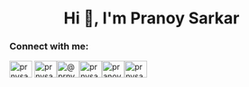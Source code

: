 <h1 align="center">Hi 👋, I'm Pranoy Sarkar</h1><h3 align="left">Connect with me:</h3>
<p align="left">

<a href="https://twitter.com/prnysarkar" target="blank"><img align="center" src="https://cdn.jsdelivr.net/npm/simple-icons@3.0.1/icons/twitter.svg" alt="prnysarkar" height="30" width="40" /></a>
<a href="https://linkedin.com/in/prnysarkar" target="blank"><img align="center" src="https://cdn.jsdelivr.net/npm/simple-icons@3.0.1/icons/linkedin.svg" alt="prnysarkar" height="30" width="40" /></a><a href="https://medium.com/@prnysarkar" target="blank"><img align="center" src="https://cdn.jsdelivr.net/npm/simple-icons@3.0.1/icons/medium.svg" alt="@prnysarkar" height="30" width="40" /></a><a href="https://codepen.io/prnysarkar" target="blank"><img align="center" src="https://cdn.jsdelivr.net/npm/simple-icons@3.0.1/icons/codepen.svg" alt="prnysarkar" height="30" width="40" /></a><a href="https://stackoverflow.com/users/6738841/pranoy-sarkar" target="blank"><img align="center" src="https://cdn.jsdelivr.net/npm/simple-icons@3.0.1/icons/stackoverflow.svg" alt="pranoy-sarkar" height="30" width="40" /></a><a href="https://instagram.com/prnysarkar" target="blank"><img align="center" src="https://cdn.jsdelivr.net/npm/simple-icons@3.0.1/icons/instagram.svg" alt="prnysarkar" height="30" width="40" /></a>


</p>
